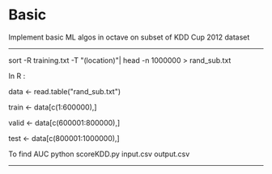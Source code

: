 Basic
=====

Implement basic ML algos in octave on subset of KDD Cup 2012 dataset 

-----------------------------------------------------------------------------

sort -R training.txt -T "(location)"| head -n 1000000 > rand_sub.txt


In R :

data <- read.table("rand_sub.txt")

train <- data[c(1:600000),]

valid <- data[c(600001:800000),]

test <- data[c(800001:1000000),]



To find AUC
	python scoreKDD.py input.csv output.csv

*****************************************************************************









